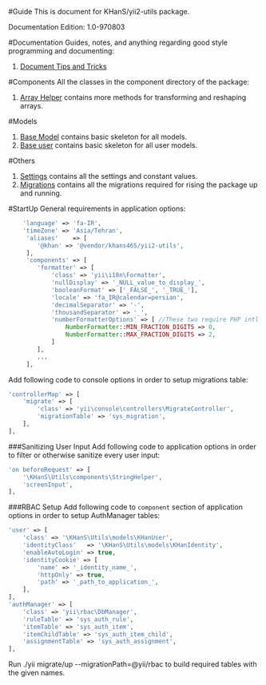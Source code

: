 #Guide
This is document for KHanS/yii2-utils package.

Documentation Edition: 1.0-970803

#Documentation
Guides, notes, and anything regarding good style programming and documenting:

 1. [Document Tips and Tricks](documents.md)
 
 
#Components
All the classes in the component directory of the package:

 1. [Array Helper](components-array-helper.md) contains more methods for transforming and reshaping arrays.


#Models

 1. [Base Model](models-khan-model.md) contains basic skeleton for all models.
 1. [Base user](models-khan-user.md) contains basic skeleton for all user models.


#Others

 1. [Settings](settings.md) contains all the settings and constant values.
 1. [Migrations](helpers-migrations.md) contains all the migrations required for rising the package up and running.
 
 
#StartUp
General requirements in application options:

```php
    'language' => 'fa-IR',
    'timeZone' => 'Asia/Tehran',
     'aliases'    => [
        '@khan' => '@vendor/khans465/yii2-utils',
     ],
     'components' => [
        'formatter' => [
            'class' => 'yii\i18n\Formatter',
            'nullDisplay' => '_NULL_value_to_display_',
            'booleanFormat' => ['_FALSE_', '_TRUE_'],
            'locale' => 'fa_IR@calendar=persian',
            'decimalSeparator' => '-',
            'thousandSeparator' => '_',
            'numberFormatterOptions' => [ //These two require PHP intl extension
                NumberFormatter::MIN_FRACTION_DIGITS => 0,
                NumberFormatter::MAX_FRACTION_DIGITS => 2,
            ]
        ],
        ...
     ],
```

Add following code to console options in order to setup migrations table:

```php
'controllerMap' => [
    'migrate' => [
        'class' => 'yii\console\controllers\MigrateController',
        'migrationTable' => 'sys_migration',
    ],
],
```
###Sanitizing User Input
Add following code to application options in order to filter or otherwise sanitize every user input: 

```php
'on beforeRequest' => [
    '\KHanS\Utils\components\StringHelper',
    'screenInput',
],
```
###RBAC Setup
Add following code to `component` section of application options in order to setup AuthManager tables:
 
```php
'user' => [
    'class' => '\KHanS\Utils\models\KHanUser',
    'identityClass'   => '\KHanS\Utils\models\KHanIdentity',
    'enableAutoLogin' => true,
    'identityCookie' => [
        'name' => '_identity_name_',
        'httpOnly' => true,
        'path' => '_path_to_application_',
    ],
],
'authManager' => [
    'class' => 'yii\rbac\DbManager',
    'ruleTable' => 'sys_auth_rule',
    'itemTable' => 'sys_auth_item',
    'itemChildTable' => 'sys_auth_item_child',
    'assignmentTable' => 'sys_auth_assignment',
],
```

Run ./yii migrate/up --migrationPath=@yii/rbac to build required tables with the given names.
